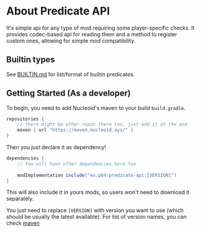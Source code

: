# About Predicate API
It's simple api for any type of mod requiring some player-specific checks. It provides codec-based api for reading them
and a method to register custom ones, allowing for simple mod compatibility.

## Builtin types

See [BUILTIN.md](BUILTIN.md) for list/format of builtin predicates.

## Getting Started (As a developer)

To begin, you need to add Nucleoid's maven to your build `build.gradle`.

```groovy
repositories {
    // There might be other repos there too, just add it at the end
    maven { url "https://maven.nucleoid.xyz/" }
}
```

Then you just declare it as dependency!
```groovy
dependencies {
    // You will have other dependencies here too
    
	modImplementation include("eu.pb4:predicate-api:[VERSION]")
}
```
This will also include it in yours mods, so users won't need to download it separately.

You just need to replace `[VERSION]` with version you want to use (which should be usually the latest available).
For list of version names, you can check [maven](https://maven.nucleoid.xyz/eu/pb4/predicate-api/)
